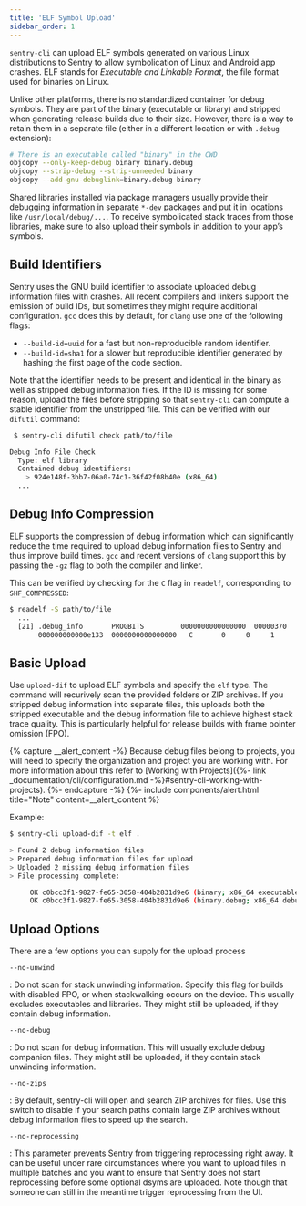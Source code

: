 ```yaml
---
title: 'ELF Symbol Upload'
sidebar_order: 1
---
```


`sentry-cli` can upload ELF symbols generated on various Linux distributions to
Sentry to allow symbolication of Linux and Android app crashes. ELF stands for
_Executable and Linkable Format_, the file format used for binaries on Linux.

Unlike other platforms, there is no standardized container for debug symbols.
They are part of the binary (executable or library) and stripped when generating
release builds due to their size. However, there is a way to retain them in a
separate file (either in a different location or with `.debug` extension):

```bash
# There is an executable called "binary" in the CWD
objcopy --only-keep-debug binary binary.debug
objcopy --strip-debug --strip-unneeded binary
objcopy --add-gnu-debuglink=binary.debug binary
```

Shared libraries installed via package managers usually provide their debugging
information in separate `*-dev` packages and put it in locations like
`/usr/local/debug/...`. To receive symbolicated stack traces from those
libraries, make sure to also upload their symbols in addition to your app’s
symbols.

## Build Identifiers

Sentry uses the GNU build identifier to associate uploaded debug information
files with crashes. All recent compilers and linkers support the emission of
build IDs, but sometimes they might require additional configuration. `gcc` does
this by default, for `clang` use one of the following flags:

* `--build-id=uuid` for a fast but non-reproducible random identifier.
* `--build-id=sha1` for a slower but reproducible identifier generated by
  hashing the first page of the code section.

Note that the identifier needs to be present and identical in the binary as well
as stripped debug information files. If the ID is missing for some reason,
upload the files before stripping so that `sentry-cli` can compute a stable
identifier from the unstripped file. This can be verified with our `difutil`
command:

```bash
 $ sentry-cli difutil check path/to/file

Debug Info File Check
  Type: elf library
  Contained debug identifiers:
    > 924e148f-3bb7-06a0-74c1-36f42f08b40e (x86_64)
  ...
```

## Debug Info Compression

ELF supports the compression of debug information which can significantly
reduce the time required to upload debug information files to Sentry and thus
improve build times. `gcc` and recent versions of `clang` support this by
passing the `-gz` flag to both the compiler and linker.

This can be verified by checking for the `C` flag in `readelf`, corresponding to
`SHF_COMPRESSED`:

```bash
$ readelf -S path/to/file
  ...
  [21] .debug_info       PROGBITS         0000000000000000  00000370
       000000000000e133  0000000000000000   C       0     0     1
```

## Basic Upload

Use `upload-dif` to upload ELF symbols and specify the `elf` type. The command
will recurively scan the provided folders or ZIP archives. If you stripped debug
information into separate files, this uploads both the stripped executable and
the debug information file to achieve highest stack trace quality. This is
particularly helpful for release builds with frame pointer omission (FPO).

{% capture __alert_content -%}
Because debug files belong to projects, you will need to specify the organization and project you are working with. For more information about this refer to [Working with Projects]({%- link _documentation/cli/configuration.md -%}#sentry-cli-working-with-projects).
{%- endcapture -%}
{%- include components/alert.html
  title="Note"
  content=__alert_content
%}

Example:

```bash
$ sentry-cli upload-dif -t elf .

> Found 2 debug information files
> Prepared debug information files for upload
> Uploaded 2 missing debug information files
> File processing complete:

     OK c0bcc3f1-9827-fe65-3058-404b2831d9e6 (binary; x86_64 executable)
     OK c0bcc3f1-9827-fe65-3058-404b2831d9e6 (binary.debug; x86_64 debug companion)
```

## Upload Options

There are a few options you can supply for the upload process

`--no-unwind`

: Do not scan for stack unwinding information. Specify this flag for builds with
  disabled FPO, or when stackwalking occurs on the device. This usually excludes
  executables and libraries. They might still be uploaded, if they contain debug
  information.

`--no-debug`

: Do not scan for debug information. This will usually exclude debug companion
  files. They might still be uploaded, if they contain stack unwinding
  information.

`--no-zips`

: By default, sentry-cli will open and search ZIP archives for files. Use this
  switch to disable if your search paths contain large ZIP archives without
  debug information files to speed up the search.

`--no-reprocessing`

: This parameter prevents Sentry from triggering reprocessing right away. It can
  be useful under rare circumstances where you want to upload files in multiple
  batches and you want to ensure that Sentry does not start reprocessing before
  some optional dsyms are uploaded. Note though that someone can still in the
  meantime trigger reprocessing from the UI.

